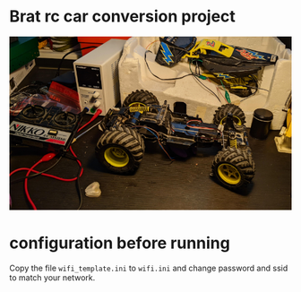 # Brat rc car conversion project

![disassembly](images/disassembly.png)

# configuration before running

Copy the file `wifi_template.ini` to `wifi.ini` and change password
and ssid to match your network.
